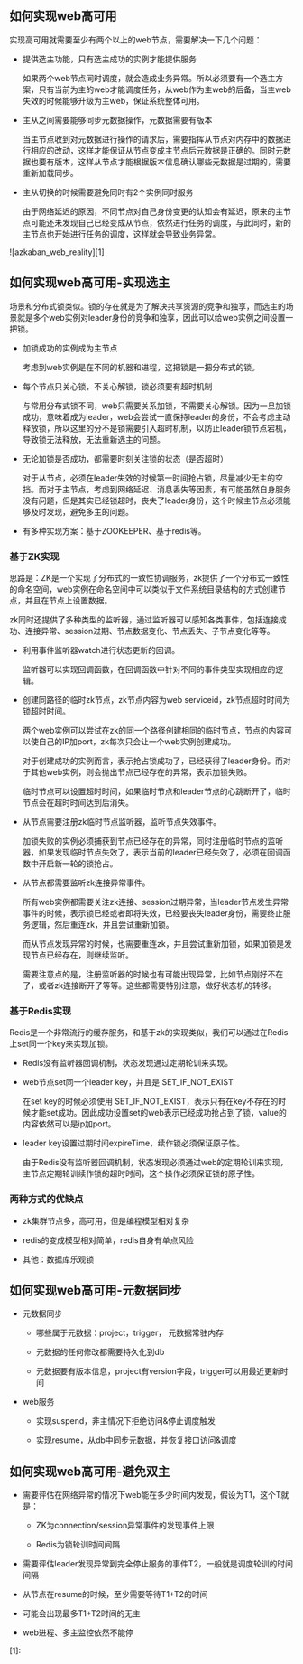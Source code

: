 ## 如何实现web高可用

实现高可用就需要至少有两个以上的web节点，需要解决一下几个问题：

- 提供选主功能，只有选主成功的实例才能提供服务

    如果两个web节点同时调度，就会造成业务异常。所以必须要有一个选主方案，只有当前为主的web才能调度任务，从web作为主web的后备，当主web失效的时候能够升级为主web，保证系统整体可用。

- 主从之间需要能够同步元数据操作，元数据需要有版本

    当主节点收到对元数据进行操作的请求后，需要指挥从节点对内存中的数据进行相应的改动，这样才能保证从节点变成主节点后元数据是正确的。同时元数据也要有版本，这样从节点才能根据版本信息确认哪些元数据是过期的，需要重新加载同步。

- 主从切换的时候需要避免同时有2个实例同时服务

    由于网络延迟的原因，不同节点对自己身份变更的认知会有延迟，原来的主节点可能还未发现自己已经变成从节点，依然进行任务的调度，与此同时，新的主节点也开始进行任务的调度，这样就会导致业务异常。

![azkaban_web_reality][1]

## 如何实现web高可用-实现选主

场景和分布式锁类似。锁的存在就是为了解决共享资源的竞争和独享，而选主的场景就是多个web实例对leader身份的竞争和独享，因此可以给web实例之间设置一把锁。

- 加锁成功的实例成为主节点

    考虑到web实例是在不同的机器和进程，这把锁是一把分布式的锁。

- 每个节点只关心锁，不关心解锁，锁必须要有超时机制

    与常用分布式锁不同，web只需要关系加锁，不需要关心解锁。因为一旦加锁成功，意味着成为leader，web会尝试一直保持leader的身份，不会考虑主动释放锁，所以这里的分不是锁需要引入超时机制，以防止leader锁节点宕机，导致锁无法释放，无法重新选主的问题。

- 无论加锁是否成功，都需要时刻关注锁的状态（是否超时）

    对于从节点，必须在leader失效的时候第一时间抢占锁，尽量减少无主的空挡。而对于主节点，考虑到网络延迟、消息丢失等因素，有可能虽然自身服务没有问题，但是其实已经锁超时，丧失了leader身份，这个时候主节点必须能够及时发现，避免多主的问题。

- 有多种实现方案：基于ZOOKEEPER、基于redis等。

### 基于ZK实现

思路是：ZK是一个实现了分布式的一致性协调服务，zk提供了一个分布式一致性的命名空间，web实例在命名空间中可以类似于文件系统目录结构的方式创建节点，并且在节点上设置数据。

zk同时还提供了多种类型的监听器，通过监听器可以感知各类事件，包括连接成功、连接异常、session过期、节点数据变化、节点丢失、子节点变化等等。

- 利用事件监听器watch进行状态更新的回调。

    监听器可以实现回调函数，在回调函数中针对不同的事件类型实现相应的逻辑。


- 创建同路径的临时zk节点，zk节点内容为web serviceid，zk节点超时时间为锁超时时间。

    两个web实例可以尝试在zk的同一个路径创建相同的临时节点，节点的内容可以使自己的IP加port，zk每次只会让一个web实例创建成功。
    
    对于创建成功的实例而言，表示抢占锁成功了，已经获得了leader身份。而对于其他web实例，则会抛出节点已经存在的异常，表示加锁失败。

    临时节点可以设置超时时间，如果临时节点和leader节点的心跳断开了，临时节点会在超时时间达到后消失。


- 从节点需要注册zk临时节点监听器，监听节点失效事件。

    加锁失败的实例必须捕获到节点已经存在的异常，同时注册临时节点的监听器，如果发现临时节点失效了，表示当前的leader已经失效了，必须在回调函数中开启新一轮的锁抢占。

- 从节点都需要监听zk连接异常事件。

    所有web实例都需要关注zk连接、session过期异常，当leader节点发生异常事件的时候，表示锁已经或者即将失效，已经要丧失leader身份，需要终止服务逻辑，然后重连zk，并且尝试重新加锁。

    而从节点发现异常的时候，也需要重连zk，并且尝试重新加锁，如果加锁是发现节点已经存在，则继续监听。

    需要注意点的是，注册监听器的时候也有可能出现异常，比如节点刚好不在了，或者zk连接断开了等等。这些都需要特别注意，做好状态机的转移。

### 基于Redis实现

Redis是一个非常流行的缓存服务，和基于zk的实现类似，我们可以通过在Redis上set同一个key来实现加锁。

- Redis没有监听器回调机制，状态发现通过定期轮训来实现。

- web节点set同一个leader key，并且是 SET_IF_NOT_EXIST

    在set key的时候必须使用 SET_IF_NOT_EXIST，表示只有在key不存在的时候才能set成功。因此成功设置set的web表示已经成功抢占到了锁，value的内容依然可以是ip加port。

- leader key设置过期时间expireTime，续作锁必须保证原子性。

    由于Redis没有监听器回调机制，状态发现必须通过web的定期轮训来实现，主节点定期轮训续作锁的超时时间，这个操作必须保证锁的原子性。

### 两种方式的优缺点

- zk集群节点多，高可用，但是编程模型相对复杂

- redis的变成模型相对简单，redis自身有单点风险

- 其他：数据库乐观锁

## 如何实现web高可用-元数据同步

- 元数据同步

    - 哪些属于元数据：project，trigger， 元数据常驻内存

    - 元数据的任何修改都需要持久化到db
    
    - 元数据要有版本信息，project有version字段，trigger可以用最近更新时间

- web服务

    - 实现suspend，非主情况下拒绝访问&停止调度触发

    - 实现resume，从db中同步元数据，并恢复接口访问&调度

## 如何实现web高可用-避免双主

- 需要评估在网络异常的情况下web能在多少时间内发现，假设为T1，这个T就是：

    - ZK为connection/session异常事件的发现事件上限

    - Redis为锁轮训时间间隔

- 需要评估leader发现异常到完全停止服务的事件T2，一般就是调度轮训的时间间隔

- 从节点在resume的时候，至少需要等待T1+T2的时间

- 可能会出现最多T1+T2时间的无主

- web进程、多主监控依然不能停

[1]: 